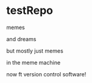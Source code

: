 # testRepo
memes

and dreams

but mostly just memes

in the meme machine

now ft version control software!
